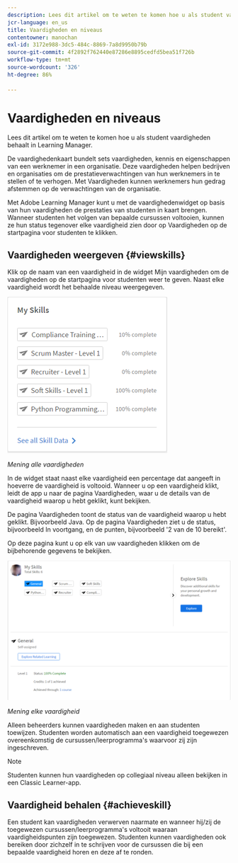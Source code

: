 ```yaml
---
description: Lees dit artikel om te weten te komen hoe u als student vaardigheden behaalt in Learning Manager.
jcr-language: en_us
title: Vaardigheden en niveaus
contentowner: manochan
exl-id: 3172e988-3dc5-484c-8869-7a8d9950b79b
source-git-commit: 4f2892f762440e87286e8895cedfd5bea51f726b
workflow-type: tm+mt
source-wordcount: '326'
ht-degree: 86%

---
```


# Vaardigheden en niveaus

Lees dit artikel om te weten te komen hoe u als student vaardigheden behaalt in Learning Manager.

De vaardighedenkaart bundelt sets vaardigheden, kennis en eigenschappen van een werknemer in een organisatie. Deze vaardigheden helpen bedrijven en organisaties om de prestatieverwachtingen van hun werknemers in te stellen of te verhogen. Met Vaardigheden kunnen werknemers hun gedrag afstemmen op de verwachtingen van de organisatie.

Met Adobe Learning Manager kunt u met de vaardighedenwidget op basis van hun vaardigheden de prestaties van studenten in kaart brengen. Wanneer studenten het volgen van bepaalde cursussen voltooien, kunnen ze hun status tegenover elke vaardigheid zien door op Vaardigheden op de startpagina voor studenten te klikken.

## Vaardigheden weergeven {#viewskills}

Klik op de naam van een vaardigheid in de widget Mijn vaardigheden om de vaardigheden op de startpagina voor studenten weer te geven. Naast elke vaardigheid wordt het behaalde niveau weergegeven.

![](assets/learner-skills1.png)

*Mening alle vaardigheden*

In de widget staat naast elke vaardigheid een percentage dat aangeeft in hoeverre de vaardigheid is voltooid. Wanneer u op een vaardigheid klikt, leidt de app u naar de pagina Vaardigheden, waar u de details van de vaardigheid waarop u hebt geklikt, kunt bekijken.

De pagina Vaardigheden toont de status van de vaardigheid waarop u hebt geklikt. Bijvoorbeeld Java. Op de pagina Vaardigheden ziet u de status, bijvoorbeeld In voortgang, en de punten, bijvoorbeeld &#39;2 van de 10 bereikt&#39;.

Op deze pagina kunt u op elk van uw vaardigheden klikken om de bijbehorende gegevens te bekijken.

![](assets/learner-skills2.png)

*Mening elke vaardigheid*

Alleen beheerders kunnen vaardigheden maken en aan studenten toewijzen. Studenten worden automatisch aan een vaardigheid toegewezen overeenkomstig de cursussen/leerprogramma&#39;s waarvoor zij zijn ingeschreven.

>[!NOTE]
>
>Studenten kunnen hun vaardigheden op collegiaal niveau alleen bekijken in een Classic Learner-app.

## Vaardigheid behalen {#achieveskill}

Een student kan vaardigheden verwerven naarmate en wanneer hij/zij de toegewezen cursussen/leerprogramma&#39;s voltooit waaraan vaardigheidspunten zijn toegewezen. Studenten kunnen vaardigheden ook bereiken door zichzelf in te schrijven voor de cursussen die bij een bepaalde vaardigheid horen en deze af te ronden.
